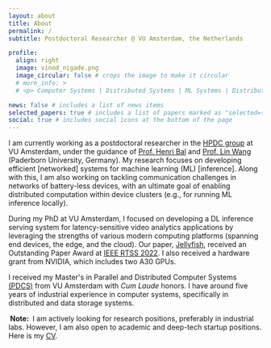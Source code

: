 ```yaml
---
layout: about
title: About
permalink: /
subtitle: Postdoctoral Researcher @ VU Amsterdam, the Netherlands

profile:
  align: right
  image: vinod_nigade.png
  image_circular: false # crops the image to make it circular
  # more_info: >
  # <p> Computer Systems | Distributed Systems | ML Systems | Distributed Intermittent Systems </p>

news: false # includes a list of news items
selected_papers: true # includes a list of papers marked as "selected={true}"
social: true # includes social icons at the bottom of the page
---
```


I am currently working as a postdoctoral researcher in the [HPDC group](https://www.vuhpdc.net) at VU Amsterdam, under the guidance of [Prof. Henri Bal](https://www.vuhpdc.net/henri-bal/) and [Prof. Lin Wang](https://linwang.info/) (Paderborn University, Germany). My research focuses on developing efficient \[networked\] systems for machine learning (ML) \[inference\]. Along with this, I am also working on tackling communication challenges in networks of battery-less devices, with an ultimate goal of enabling distributed computation within device clusters (e.g., for running ML inference locally).

During my PhD at VU Amsterdam, I focused on developing a DL inference serving system for latency-sensitive video analytics applications by leveraging the strengths of various modern computing platforms (spanning end devices, the edge, and the cloud). Our paper, [Jellyfish](http://vnigade.github.io/assets/pdf/jellyfish_rtss22.pdf), received an Outstanding Paper Award at [IEEE RTSS 2022](https://2022.rtss.org/awards/). I also received a hardware grant from NVIDIA, which includes two A30 GPUs.

I received my Master's in Parallel and Distributed Computer Systems [(PDCS)](https://masters.vu.nl/en/programmes/parallel-distributed-computer-systems/index.aspx) from VU Amsterdam with *Cum Laude* honors. I have around five years of industrial experience in computer systems, specifically in distributed and data storage systems.

<!-- <div class="alert alert-info">
  <strong>Note:</strong> I am actively looking for research positions, preferably in industrial labs. However, I am also open to academic and deep-tech startup positions. Here is my <a href="http://vnigade.github.io/files/CV_Vinod_Nigade.pdf">CV</a>.
</div> -->

<p><strong><span class="notice-highlight">&nbsp;Note:&nbsp;</span></strong> I am actively looking for research positions, preferably in industrial labs. However, I am also open to academic and deep-tech startup positions. Here is my <a href="http://vnigade.github.io/assets/pdf/CV_Vinod_Nigade.pdf">CV</a>. </p>
